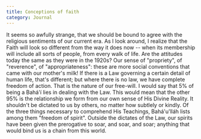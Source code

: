 ```yaml
---
title: Conceptions of faith
category: Journal
---
```


It seems so awfully strange, that we should be bound to agree with the
religious sentiments of our current era.  As I look around, I realize
that the Faith will look so different from the way it does now -- when
its membership will include all sorts of people, from every walk of
life.  Are the attitudes today the same as they were in the 1920s?  Our
sense of "propriety", of "reverence", of "appropriateness": these are
more social conventions that came with our mother's milk!  If there is a
Law governing a certain detail of human life, that's different; but
where there is no law, we have complete freedom of action.  That is the
nature of our free-will.  I would say that 5% of being a Bahá'í lies in
dealing with the Law.  This would mean that the other 95% is the
relationship we form from our own sense of His Divine Reality.  It
shouldn't be dictated to us by others, no matter how subtlely or kindly.
Of the three things necessary to comprehend His Teachings, Bahá'u'lláh
lists among them "freedom of spirit".  Outside the dictates of the Law,
our spirits have been given the prerogative to soar, and soar, and soar;
anything that would bind us is a chain from this world.


